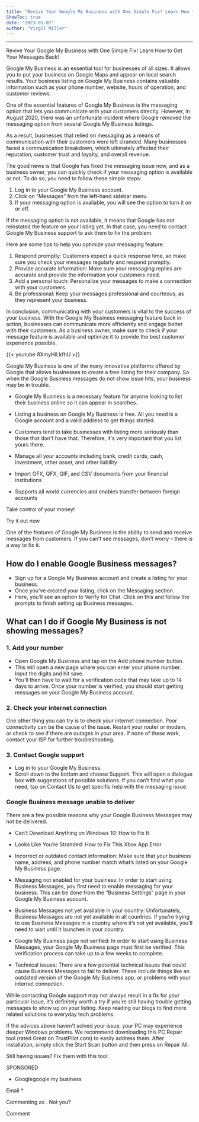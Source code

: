 ```yaml
---
title: "Revive Your Google My Business with One Simple Fix! Learn How to Get Your Messages Back!"
ShowToc: true 
date: "2023-01-07"
author: "Virgil Miller"
---
```

*****
Revive Your Google My Business with One Simple Fix! Learn How to Get Your Messages Back!

Google My Business is an essential tool for businesses of all sizes. It allows you to put your business on Google Maps and appear on local search results. Your business listing on Google My Business contains valuable information such as your phone number, website, hours of operation, and customer reviews.

One of the essential features of Google My Business is the messaging option that lets you communicate with your customers directly. However, in August 2020, there was an unfortunate incident where Google removed the messaging option from several Google My Business listings. 

As a result, businesses that relied on messaging as a means of communication with their customers were left stranded. Many businesses faced a communication breakdown, which ultimately affected their reputation, customer trust and loyalty, and overall revenue. 

The good news is that Google has fixed the messaging issue now, and as a business owner, you can quickly check if your messaging option is available or not. To do so, you need to follow these simple steps:

1. Log in to your Google My Business account.
2. Click on “Messages” from the left-hand sidebar menu.
3. If your messaging option is available, you will see the option to turn it on or off.

If the messaging option is not available, it means that Google has not reinstated the feature on your listing yet. In that case, you need to contact Google My Business support to ask them to fix the problem.

Here are some tips to help you optimize your messaging feature:

1. Respond promptly: Customers expect a quick response time, so make sure you check your messages regularly and respond promptly.
2. Provide accurate information: Make sure your messaging replies are accurate and provide the information your customers need. 
3. Add a personal touch: Personalize your messages to make a connection with your customers. 
4. Be professional: Keep your messages professional and courteous, as they represent your business.

In conclusion, communicating with your customers is vital to the success of your business. With the Google My Business messaging feature back in action, businesses can communicate more efficiently and engage better with their customers. As a business owner, make sure to check if your message feature is available and optimize it to provide the best customer experience possible.

{{< youtube 8XmyHiLkfhU >}} 



Google My Business is one of the many innovative platforms offered by Google that allows businesses to create a free listing for their company. So when the Google Business messages do not show issue hits, your business may be in trouble.
 
- Google My Business is a necessary feature for anyone looking to list their business online so it can appear in searches.
 - Listing a business on Google My Business is free. All you need is a Google account and a valid address to get things started.
 - Customers tend to take businesses with listing more seriously than those that don't have that. Therefore, it's very important that you list yours there.

 
- Manage all your accounts including bank, credit cards, cash, investment, other asset, and other liability
 - Import OFX, QFX, QIF, and CSV documents from your financial institutions
 - Supports all world currencies and enables transfer between foreign accounts

 
Take control of your money!
 
Try it out now

 
One of the features of Google My Business is the ability to send and receive messages from customers. If you can’t see messages, don’t worry – there is a way to fix it.
 
## How do I enable Google Business messages?
 
- Sign up for a Google My Business account and create a listing for your business.
 - Once you’ve created your listing, click on the Messaging section.
 - Here, you’ll see an option to Verify for Chat. Click on this and follow the prompts to finish setting up Business messages.

 
## What can I do if Google My Business is not showing messages?
 
### 1. Add your number
 
- Open Google My Business and tap on the Add phone number button.
 - This will open a new page where you can enter your phone number. Input the digits and hit save.
 - You’ll then have to wait for a verification code that may take up to 14 days to arrive. Once your number is verified, you should start getting messages on your Google My Business account.

 
### 2. Check your internet connection
 
One other thing you can try is to check your internet connection. Poor connectivity can be the cause of the issue. Restart your router or modem, or check to see if there are outages in your area. If none of these work, contact your ISP for further troubleshooting.
 
### 3. Contact Google support
 
- Log in to your Google My Business.
 - Scroll down to the bottom and choose Support. This will open a dialogue box with suggestions of possible solutions. If you can’t find what you need, tap on Contact Us to get specific help with the messaging issue.

 
### Google Business message unable to deliver
 
There are a few possible reasons why your Google Business Messages may not be delivered.
 
- Can’t Download Anything on Windows 10: How to Fix It
 - Looks Like You’re Stranded: How to Fix This Xbox App Error

 
- Incorrect or outdated contact information: Make sure that your business name, address, and phone number match what’s listed on your Google My Business page.
 - Messaging not enabled for your business: In order to start using Business Messages, you first need to enable messaging for your business. This can be done from the “Business Settings” page in your Google My Business account.
 - Business Messages not yet available in your country: Unfortunately, Business Messages are not yet available in all countries. If you’re trying to use Business Messages in a country where it’s not yet available, you’ll need to wait until it launches in your country.
 - Google My Business page not verified: In order to start using Business Messages, your Google My Business page must first be verified. This verification process can take up to a few weeks to complete.
 - Technical issues: There are a few potential technical issues that could cause Business Messages to fail to deliver. These include things like an outdated version of the Google My Business app, or problems with your internet connection.

 
While contacting Google support may not always result in a fix for your particular issue, it’s definitely worth a try if you’re still having trouble getting messages to show up on your listing. Keep reading our blogs to find more related solutions to everyday tech problems.
 

 
If the advices above haven't solved your issue, your PC may experience deeper Windows problems. We recommend downloading this PC Repair tool (rated Great on TrustPilot.com) to easily address them. After installation, simply click the Start Scan button and then press on Repair All.
 
Still having issues? Fix them with this tool:
 
SPONSORED
 
- Googlegoogle my business

 
Email * 
 

Commenting as .
Not you?

 
Comment 





